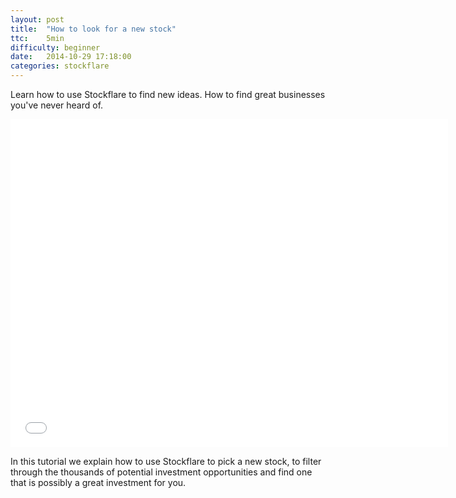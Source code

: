 ```yaml
---
layout: post
title:  "How to look for a new stock"
ttc:    5min
difficulty: beginner
date:   2014-10-29 17:18:00
categories: stockflare
---
```

Learn how to use Stockflare to find new ideas. How to find great businesses you've never heard of.

<iframe width="700" height="525" src="//www.youtube.com/embed/mZ26K-3GeYo" frameborder="0" allowfullscreen></iframe>

In this tutorial we explain how to use Stockflare to pick a new stock, to filter through the thousands of potential investment opportunities and find one that is possibly a great investment for you.
